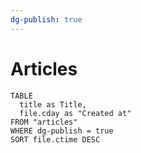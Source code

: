 ```yaml
---
dg-publish: true
---
```

# Articles

```dataview
TABLE
  title as Title,
  file.cday as "Created at"
FROM "articles"
WHERE dg-publish = true
SORT file.ctime DESC
```
